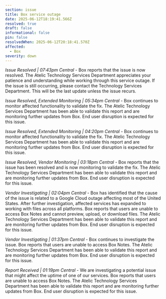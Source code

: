 ```yaml
---
section: issue
title: Box service outage
date: 2025-06-12T18:19:41.566Z
resolved: true
draft: false
informational: false
pin: false
resolvedWhen: 2025-06-12T20:18:41.570Z
affected:
  - Box
severity: down
---
```

*Issue Resolved | 07:43pm Central* - Box reports that the issue is now resolved. The Atelic Technology Services Department appreciates your patience and understanding while working through this service outage. If the issue is still occurring, please contact the Technology Services Department. This will be the last update unless the issue recurs.

*Issue Resolved, Extended Monitoring | 05:34pm Central* - Box continues to monitor affected functionality to validate the fix. The Atelic Technology Services Department has been able to validate this report and are monitoring further updates from Box. End user disruption is expected for this issue.

*Issue Resolved, Extended Monitoring | 04:20pm Central* - Box continues to monitor affected functionality to validate the fix. The Atelic Technology Services Department has been able to validate this report and are monitoring further updates from Box. End user disruption is expected for this issue.

*Issue Resolved, Vendor Monitoring | 03:18pm Central* - Box reports that the issue has been resolved and is now monitoring to validate the fix. The Atelic Technology Services Department has been able to validate this report and are monitoring further updates from Box. End user disruption is expected for this issue.

*Vendor Investigating | 02:04pm Central* - Box has identified that the cause of the issue is related to a Google Cloud outage affecting most of the United States. After further investigation, affected services has expanded to working with files across all platforms. Box reports that users are unable to access Box Notes and cannot preview, upload, or download files. The Atelic Technology Services Department has been able to validate this report and are monitoring further updates from Box. End user disruption is expected for this issue.

*Vendor Investigating | 01:37pm Central* - Box continues to investigate the issue. Box reports that users are unable to access Box Notes. The Atelic Technology Services Department has been able to validate this report and are monitoring further updates from Box. End user disruption is expected for this issue.

*Report Received | 01:19pm Central* - We are investigating a potential issue that might affect the uptime of one of our services. Box reports that users are unable to access Box Notes. The Atelic Technology Services Department has been able to validate this report and are monitoring further updates from Box. End user disruption is expected for this issue.